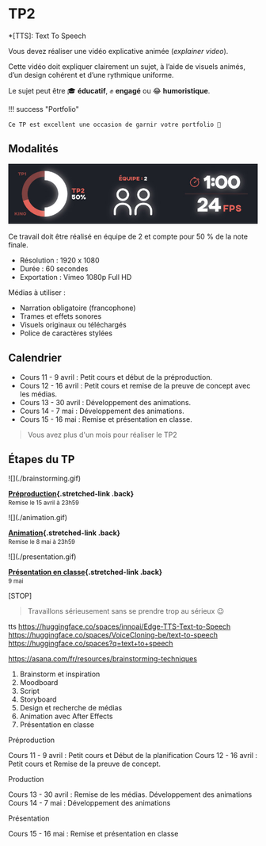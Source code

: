 # TP2

*[TTS]: Text To Speech

Vous devez réaliser une vidéo explicative animée (_explainer video_).

Cette vidéo doit expliquer clairement un sujet, à l’aide de visuels animés, d’un design cohérent et d’une rythmique uniforme.

Le sujet peut être 🎓 **éducatif**, ✊ **engagé** ou 😂 **humoristique**.

!!! success "Portfolio"

    Ce TP est excellent une occasion de garnir votre portfolio 🎨

## Modalités

![](infos.jpg)

Ce travail doit être réalisé en équipe de 2 et compte pour 50 % de la note finale.

* Résolution : 1920 x 1080
* Durée : 60 secondes
* Exportation : Vimeo 1080p Full HD

Médias à utiliser :

* Narration obligatoire (francophone)
* Trames et effets sonores
* Visuels originaux ou téléchargés
* Police de caractères stylées

[^tts]: [:hugging: TTS sur Hugging Face](https://huggingface.co/spaces?q=text+to+speech)

## Calendrier

* Cours 11 - 9 avril : Petit cours et début de la préproduction.
* Cours 12 - 16 avril : Petit cours et remise de la preuve de concept avec les médias.
* Cours 13 - 30 avril : Développement des animations.
* Cours 14 - 7 mai : Développement des animations.
* Cours 15 - 16 mai : Remise et présentation en classe.

> Vous avez plus d'un mois pour réaliser le TP2

## Étapes du TP

<div class="grid grid-1-2" markdown>
  ![](./brainstorming.gif)

  **[Préproduction](./step1.md){.stretched-link .back}**
  <br><small>Remise le 15 avril à 23h59</small>
</div>

<div class="grid grid-1-2" markdown>
  ![](./animation.gif)

  **[Animation](./step2.md){.stretched-link .back}**
  <br><small>Remise le 8 mai à 23h59</small>
</div>

<div class="grid grid-1-2" markdown>
  ![](./presentation.gif)

  **[Présentation en classe](./step3.md){.stretched-link .back}**
  <br><small>9 mai</small>
</div>

[STOP]

> Travaillons sérieusement sans se prendre trop au sérieux :wink:

tts
https://huggingface.co/spaces/innoai/Edge-TTS-Text-to-Speech
https://huggingface.co/spaces/VoiceCloning-be/text-to-speech
https://huggingface.co/spaces?q=text+to+speech

https://asana.com/fr/resources/brainstorming-techniques

1. Brainstorm et inspiration
1. Moodboard
1. Script
1. Storyboard
1. Design et recherche de médias
1. Animation avec After Effects
1. Présentation en classe



Préproduction

Cours 11 - 9 avril : Petit cours et Début de la planification
Cours 12 - 16 avril : Petit cours et Remise de la preuve de concept.

Production

Cours 13 - 30 avril : Remise de les médias. Développement des animations
Cours 14 - 7 mai : Développement des animations

Présentation

Cours 15 - 16 mai : Remise et présentation en classe